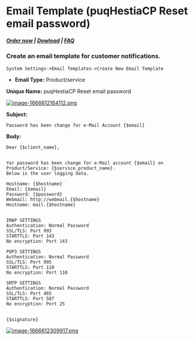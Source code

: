 # Email Template (puqHestiaCP Reset email password)

#####  [Order now](https://puqcloud.com/index.php?rp=/store/whmcs-module-hestiacp) | [Dowload](https://download.puqcloud.com/WHMCS/servers/PUQ_WHMCS-HestiaCP/) | [FAQ](https://faq.puqcloud.com/)

### Create an email template for customer notifications.

```
System Settings->Email Templates->Create New Email Template
```

- **Email Type:** Product/service

**Unique Name:** puqHestiaCP Reset email password

[![image-1666612164112.png](https://doc.puq.info/uploads/images/gallery/2022-10/scaled-1680-/image-1666612164112.png)](https://doc.puq.info/uploads/images/gallery/2022-10/image-1666612164112.png)

**Subject:**

```
Password has been change for e-Mail Account {$email}
```

**Body:**

```
Dear {$client_name},


Yor password has been change for e-Mail account {$email} on Product/Service: {$service_product_name}. 
Below is the user logging data.

Hostname: {$hostname}
Email: {$email}
Password: {$password}
Webmail: http://webmail.{$hostname}
Hostname: mail.{$hostname}


IMAP SETTINGS
Authentication: Normal Password
SSL/TLS: Port 993
STARTTLS: Port 143
No encryption: Port 143

POP3 SETTINGS
Authentication: Normal Password
SSL/TLS: Port 995
STARTTLS: Port 110
No encryption: Port 110

SMTP SETTINGS
Authentication: Normal Password
SSL/TLS: Port 465
STARTTLS: Port 587
No encryption: Port 25


{$signature}
```

[![image-1666612309917.png](https://doc.puq.info/uploads/images/gallery/2022-10/scaled-1680-/image-1666612309917.png)](https://doc.puq.info/uploads/images/gallery/2022-10/image-1666612309917.png)
